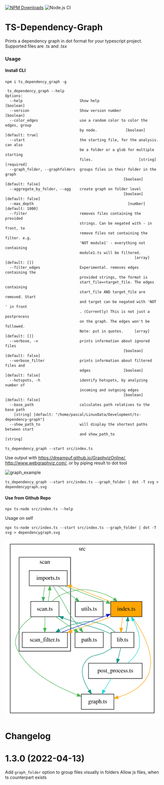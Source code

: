 [![NPM Downloads](https://img.shields.io/npm/dm/ts_dependency_graph.svg?style=flat)](https://npmjs.org/package/ts_dependency_graph)
![Node.js CI](https://github.com/PSeitz/ts-dependency-graph/workflows/Node.js%20CI/badge.svg)

# TS-Dependency-Graph

Prints a dependency graph in dot format for your typescript project. Supported files are .ts and .tsx

### Usage

#### Install CLI

`npm i ts_dependency_graph -g`

```
 ts_dependency_graph --help
Options:
  --help                          Show help                            [boolean]
  --version                       Show version number                  [boolean]
  --color_edges                   use a random color to color the edges, group
                                  by node.             [boolean] [default: true]
  --start                         the starting file, for the analysis. can also
                                  be a folder or a glob for multiple starting
                                  files.                     [string] [required]
  --graph_folder, --graphfolders  groups files in their folder in the graph
                                                      [boolean] [default: false]
  --aggregate_by_folder, --agg    create graph on folder level
                                                      [boolean] [default: false]
  --max_depth                                           [number] [default: 1000]
  --filter                        removes files containing the provided
                                  strings. Can be negated with - in front, to
                                  remove files not containing the filter. e.g.
                                  'NOT module1' - everything not containing
                                  module1.ts will be filtered.
                                                           [array] [default: []]
  --filter_edges                  Experimental. removes edges containing the
                                  provided strings, the format is
                                  start_file=>target_file. The edges containing
                                  start_file AND target_file are removed. Start
                                  and target can be negated with 'NOT ' in front
                                  . (Currently) This is not just a postprocess
                                  on the graph. The edges won't be followed.
                                  Note: put in quotes.     [array] [default: []]
  --verbose, -v                   prints information about ignored files
                                                      [boolean] [default: false]
  --verbose_filter                prints information about filtered files and
                                  edges               [boolean] [default: false]
  --hotspots, -h                  identify hotspots, by analyzing number of
                                  incoming and outgoing edges
                                                      [boolean] [default: false]
  --base_path                     calculates path relatives to the base path
    [string] [default: "/home/pascal/LinuxData/Development/ts-dependency-graph"]
  --show_path_to                  will display the shortest paths between start
                                  and show_path_to                      [string]

```

`ts_dependency_graph --start src/index.ts`

Use output with https://dreampuf.github.io/GraphvizOnline/, http://www.webgraphviz.com/, or by piping result to dot tool

![graph_example](https://raw.githubusercontent.com/PSeitz/ts-dependency-graph/master/example.png)

```
ts_dependency_graph --start src/index.ts --graph_folder | dot -T svg > dependencygraph.svg
```




#### Use from Github Repo

`npx ts-node src/index.ts --help`

Usage on self

```
npx ts-node src/index.ts --start src/index.ts --graph_folder | dot -T svg > dependencygraph.svg
```

![Self Graph](./dependencygraph.svg)

# Changelog

1.3.0 (2022-04-13) 
==================
Add `graph_folder` option to group files visually in folders
Allow js files, when ts counterpart exists
